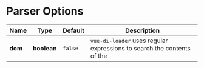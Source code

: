 # Parser Options

<table>
  <thead>
    <th>Name</th>
    <th>Type</th>
    <th>Default</th>
    <th>Description</th>
  </thead>
  <tbody>
    <tr>
      <td><b>dom</b></td>
      <td><b>boolean</b></td>
      <td><code>false</code></td>
      <td><code>vue-di-loader</code> uses regular expressions to search the contents of the <code><template></code> tag for SFC references.
      If this option is enabled, then <code>vue-di-loader</code> will us <a href="https://www.npmjs.com/package/xmldom">xmldom</a>
      to parse the contents of<code><template></code> and search for SFC references.</td>
    </tr>
  </tbody>
</table>

<br/>
